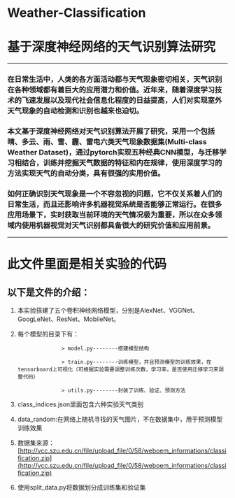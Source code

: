 # Weather-Classification
# 基于深度神经网络的天气识别算法研究

***
### 在日常生活中，人类的各方面活动都与天气现象密切相关，天气识别在各种领域都有着巨大的应用潜力和价值。近年来，随着深度学习技术的飞速发展以及现代社会信息化程度的日益提高，人们对实现室外天气现象的自动检测和识别也越来也迫切。
### 本文基于深度神经网络对天气识别算法开展了研究，采用一个包括晴、多云、雨、雪、霾、雷电六类天气现象数据集(Multi-class Weather Dataset)，通过pytorch实现五种经典CNN模型，与迁移学习相结合，训练并挖掘天气数据的特征和内在规律，使用深度学习的方法实现天气的自动分类，具有很强的实用价值。
### 如何正确识别天气现象是一个不容忽视的问题，它不仅关系着人们的日常生活，而且还影响许多机器视觉系统是否能够正常运行。在很多应用场景下，实时获取当前环境的天气情况极为重要，所以在众多领域内使用机器视觉对天气识别都具备很大的研究价值和应用前景。

***

# 此文件里面是相关实验的代码
## 以下是文件的介绍：
1. 本实验搭建了五个卷积神经网络模型，分别是AlexNet、VGGNet、GoogLeNet、ResNet、MobileNet。
2. 每个模型的目录下有：

                     > model.py--------搭建模型结构

                     > train.py--------训练模型，并且预测模型的训练效果，在tensorboard上可视化（可根据实验需要调整训练次数，学习率，是否使用迁移学习来调整代码）

                     > utils.py--------封装了训练、验证、预测方法
3. class_indices.json里面包含六种实验天气类别
4. data_random:在网络上随机寻找的天气图片，不在数据集中，用于预测模型训练效果
5. 数据集来源：[http://vcc.szu.edu.cn/file/upload_file/0/58/weboem_informations/classification.zip](http://vcc.szu.edu.cn/file/upload_file/0/58/weboem_informations/classification.zip)
6. 使用split_data.py将数据划分成训练集和验证集
